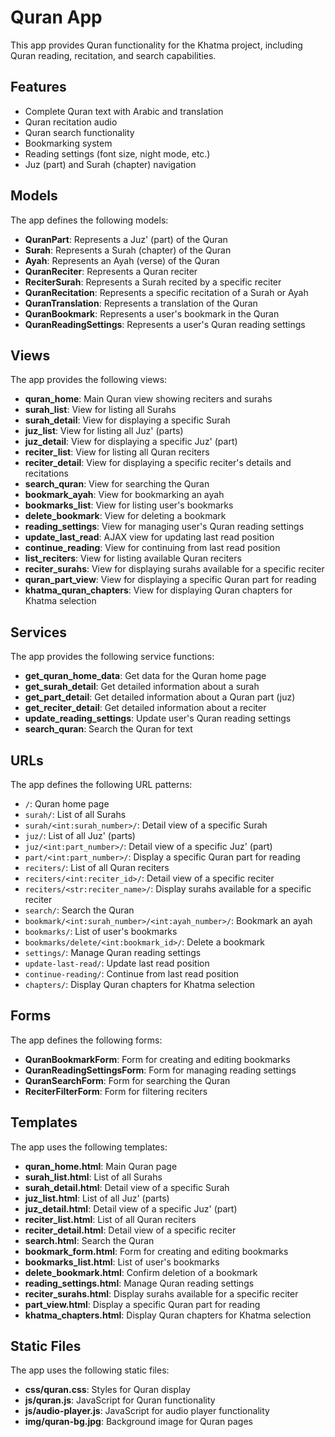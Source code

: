 # Quran App

This app provides Quran functionality for the Khatma project, including Quran reading, recitation, and search capabilities.

## Features

- Complete Quran text with Arabic and translation
- Quran recitation audio
- Quran search functionality
- Bookmarking system
- Reading settings (font size, night mode, etc.)
- Juz (part) and Surah (chapter) navigation

## Models

The app defines the following models:

- **QuranPart**: Represents a Juz' (part) of the Quran
- **Surah**: Represents a Surah (chapter) of the Quran
- **Ayah**: Represents an Ayah (verse) of the Quran
- **QuranReciter**: Represents a Quran reciter
- **ReciterSurah**: Represents a Surah recited by a specific reciter
- **QuranRecitation**: Represents a specific recitation of a Surah or Ayah
- **QuranTranslation**: Represents a translation of the Quran
- **QuranBookmark**: Represents a user's bookmark in the Quran
- **QuranReadingSettings**: Represents a user's Quran reading settings

## Views

The app provides the following views:

- **quran_home**: Main Quran view showing reciters and surahs
- **surah_list**: View for listing all Surahs
- **surah_detail**: View for displaying a specific Surah
- **juz_list**: View for listing all Juz' (parts)
- **juz_detail**: View for displaying a specific Juz' (part)
- **reciter_list**: View for listing all Quran reciters
- **reciter_detail**: View for displaying a specific reciter's details and recitations
- **search_quran**: View for searching the Quran
- **bookmark_ayah**: View for bookmarking an ayah
- **bookmarks_list**: View for listing user's bookmarks
- **delete_bookmark**: View for deleting a bookmark
- **reading_settings**: View for managing user's Quran reading settings
- **update_last_read**: AJAX view for updating last read position
- **continue_reading**: View for continuing from last read position
- **list_reciters**: View for listing available Quran reciters
- **reciter_surahs**: View for displaying surahs available for a specific reciter
- **quran_part_view**: View for displaying a specific Quran part for reading
- **khatma_quran_chapters**: View for displaying Quran chapters for Khatma selection

## Services

The app provides the following service functions:

- **get_quran_home_data**: Get data for the Quran home page
- **get_surah_detail**: Get detailed information about a surah
- **get_part_detail**: Get detailed information about a Quran part (juz)
- **get_reciter_detail**: Get detailed information about a reciter
- **update_reading_settings**: Update user's Quran reading settings
- **search_quran**: Search the Quran for text

## URLs

The app defines the following URL patterns:

- `/`: Quran home page
- `surah/`: List of all Surahs
- `surah/<int:surah_number>/`: Detail view of a specific Surah
- `juz/`: List of all Juz' (parts)
- `juz/<int:part_number>/`: Detail view of a specific Juz' (part)
- `part/<int:part_number>/`: Display a specific Quran part for reading
- `reciters/`: List of all Quran reciters
- `reciters/<int:reciter_id>/`: Detail view of a specific reciter
- `reciters/<str:reciter_name>/`: Display surahs available for a specific reciter
- `search/`: Search the Quran
- `bookmark/<int:surah_number>/<int:ayah_number>/`: Bookmark an ayah
- `bookmarks/`: List of user's bookmarks
- `bookmarks/delete/<int:bookmark_id>/`: Delete a bookmark
- `settings/`: Manage Quran reading settings
- `update-last-read/`: Update last read position
- `continue-reading/`: Continue from last read position
- `chapters/`: Display Quran chapters for Khatma selection

## Forms

The app defines the following forms:

- **QuranBookmarkForm**: Form for creating and editing bookmarks
- **QuranReadingSettingsForm**: Form for managing reading settings
- **QuranSearchForm**: Form for searching the Quran
- **ReciterFilterForm**: Form for filtering reciters

## Templates

The app uses the following templates:

- **quran_home.html**: Main Quran page
- **surah_list.html**: List of all Surahs
- **surah_detail.html**: Detail view of a specific Surah
- **juz_list.html**: List of all Juz' (parts)
- **juz_detail.html**: Detail view of a specific Juz' (part)
- **reciter_list.html**: List of all Quran reciters
- **reciter_detail.html**: Detail view of a specific reciter
- **search.html**: Search the Quran
- **bookmark_form.html**: Form for creating and editing bookmarks
- **bookmarks_list.html**: List of user's bookmarks
- **delete_bookmark.html**: Confirm deletion of a bookmark
- **reading_settings.html**: Manage Quran reading settings
- **reciter_surahs.html**: Display surahs available for a specific reciter
- **part_view.html**: Display a specific Quran part for reading
- **khatma_chapters.html**: Display Quran chapters for Khatma selection

## Static Files

The app uses the following static files:

- **css/quran.css**: Styles for Quran display
- **js/quran.js**: JavaScript for Quran functionality
- **js/audio-player.js**: JavaScript for audio player functionality
- **img/quran-bg.jpg**: Background image for Quran pages
